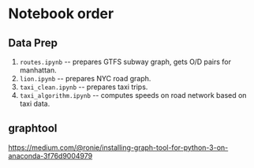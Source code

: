 # Notebook order

## Data Prep
1. `routes.ipynb` -- prepares GTFS subway graph, gets O/D pairs for manhattan.
2. `lion.ipynb` -- prepares NYC road graph.
3. `taxi_clean.ipynb` -- prepares taxi trips.
4. `taxi_algorithm.ipynb` -- computes speeds on road network based on taxi data.


## graphtool
https://medium.com/@ronie/installing-graph-tool-for-python-3-on-anaconda-3f76d9004979
